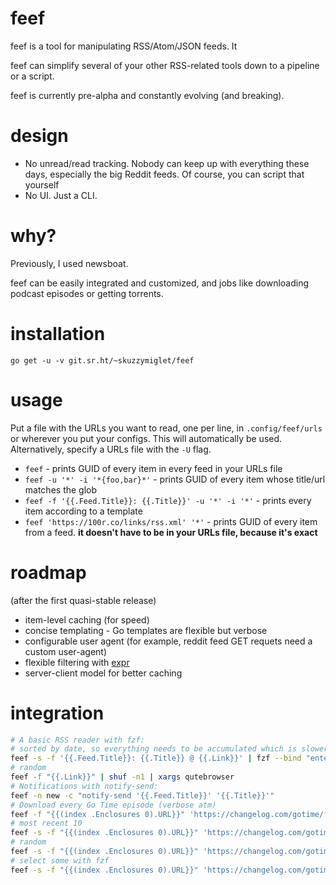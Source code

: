 # feef

feef is a tool for manipulating RSS/Atom/JSON feeds. It 

feef can simplify several of your other RSS-related tools down to a pipeline or a script.

feef is currently pre-alpha and constantly evolving (and breaking). 

# design

+ No unread/read tracking. Nobody can keep up with everything these days, especially the big Reddit feeds. Of course, you can script that yourself
+ No UI. Just a CLI.

# why?

Previously, I used newsboat. 

feef can be easily integrated and customized, and jobs like downloading podcast episodes or getting torrents.

# installation

`go get -u -v git.sr.ht/~skuzzymiglet/feef`

# usage

Put a file with the URLs you want to read, one per line, in `.config/feef/urls` or wherever you put your configs. This will automatically be used.
Alternatively, specify a URLs file with the `-U` flag.

+ `feef` - prints GUID of every item in every feed in your URLs file
+ `feef -u '*' -i '*{foo,bar}*'` - prints GUID of every item whose title/url matches the glob
+ `feef -f '{{.Feed.Title}}: {{.Title}}' -u '*' -i '*'` - prints every item according to a template
+ `feef 'https://100r.co/links/rss.xml' '*'` - prints GUID of every item from a feed. **it doesn't have to be in your URLs file, because it's exact**

# roadmap

(after the first quasi-stable release)

+ item-level caching (for speed)
+ concise templating - Go templates are flexible but verbose
+ configurable user agent (for example, reddit feed GET requets need a custom user-agent)
+ flexible filtering with [expr](https://github.com/antonmedv/expr)
+ server-client model for better caching

# integration

```sh
# A basic RSS reader with fzf:
# sorted by date, so everything needs to be accumulated which is slower
feef -s -f '{{.Feed.Title}}: {{.Title}} @ {{.Link}}' | fzf --bind "enter:execute(echo {} | cut -d'@' -f2 | xargs $BROWSER {})"
# random
feef -f "{{.Link}}" | shuf -n1 | xargs qutebrowser
# Notifications with notify-send:
feef -n new -c "notify-send '{{.Feed.Title}}' '{{.Title}}'"
# Download every Go Time episode (verbose atm)
feef -f "{{(index .Enclosures 0).URL}}" 'https://changelog.com/gotime/feed' | xargs wget -nc
# most recent 10
feef -s -f "{{(index .Enclosures 0).URL}}" 'https://changelog.com/gotime/feed' | head -n10 | xargs wget -nc
# random
feef -s -f "{{(index .Enclosures 0).URL}}" 'https://changelog.com/gotime/feed' | shuf -n1 | xargs wget -nc
# select some with fzf
feef -s -f "{{(index .Enclosures 0).URL}}" 'https://changelog.com/gotime/feed' | fzf -m | xargs wget -nc
```
